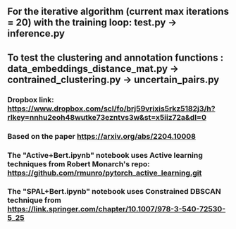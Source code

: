 ## For the iterative algorithm (current max iterations = 20) with the training loop: test.py -> inference.py 

## To test the clustering and annotation functions : data_embeddings_distance_mat.py -> contrained_clustering.py -> uncertain_pairs.py 

### Dropbox link: https://www.dropbox.com/scl/fo/brj59vrixis5rkz5182j3/h?rlkey=nnhu2eoh48wutke73ezntvs3w&st=x5iiz72a&dl=0

### Based on the paper https://arxiv.org/abs/2204.10008

### The "Active+Bert.ipynb" notebook uses Active learning techniques from Robert Monarch's repo: https://github.com/rmunro/pytorch_active_learning.git 

### The "SPAL+Bert.ipynb" notebook uses Constrained DBSCAN technique from https://link.springer.com/chapter/10.1007/978-3-540-72530-5_25
